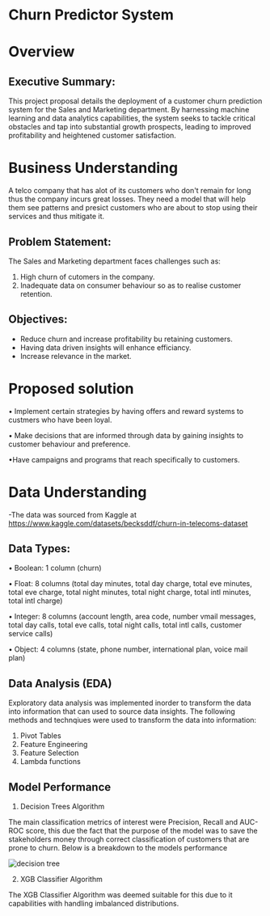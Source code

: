 # Churn Predictor System
# Overview
## Executive Summary:
This project proposal details the deployment of a customer churn prediction system for the Sales and Marketing department. By harnessing machine learning and data analytics capabilities, the system seeks to tackle critical obstacles and tap into substantial growth prospects, leading to improved profitability and heightened customer satisfaction.

# Business Understanding
A telco company that has alot of its customers who don't remain for long thus the company incurs great losses. They need a model that will help them see patterns and presict customers who are about to stop using their services and thus mitigate it. 

## Problem Statement:
The Sales and Marketing department faces challenges such as:
1.  High churn of cutomers in the company.
2.  Inadequate data on consumer behaviour so as to realise customer retention.
   
## Objectives:
-  Reduce churn and increase profitability bu retaining customers.
-  Having data driven insights will enhance efficiancy.
-  Increase relevance in the market.
  
# Proposed solution

• Implement certain strategies by having offers and reward systems to custmers who have been loyal. 	

•	Make decisions that are informed through data by gaining insights to customer behaviour and preference. 

•Have campaigns and programs that reach specifically to customers. 	

# Data Understanding
-The data was sourced from Kaggle at https://www.kaggle.com/datasets/becksddf/churn-in-telecoms-dataset

## Data Types:
•	Boolean: 1 column (churn)

•	Float: 8 columns (total day minutes, total day charge, total eve minutes, total eve charge, total night minutes, total night charge, total intl minutes, total intl charge)


•	Integer: 8 columns (account length, area code, number vmail messages, total day calls, total eve calls, total night calls, total intl calls, customer service calls)

•	Object: 4 columns (state, phone number, international plan, voice mail plan)

## Data Analysis (EDA)

Exploratory data analysis was implemented inorder to transform the data into information that can used to source data insights. The following methods and technqiues were used to transform the data into information:

  1. Pivot Tables
  2. Feature Engineering
  3. Feature Selection
  4. Lambda functions

## Model Performance

1. Decision Trees Algorithm

The main classification metrics of interest were Precision, Recall and AUC-ROC score, this due the fact that the purpose of the model was to save the stakeholders money through correct classification of customers that are prone to churn. Below is a breakdown to the models performance 

![decision tree](https://github.com/drewbaraka/Phase-3-Project/assets/45417926/5c25a38f-ee66-4009-98d5-35cb8f99aea8)

2. XGB Classifier Algorithm

The XGB Classifier Algorithm was deemed suitable for this due to it capabilities with handling imbalanced distributions.


